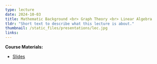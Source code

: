 ```yaml
---
type: lecture
date: 2024-10-03
title: Mathematic Background <br> Graph Theory <br> Linear Algebra
tldr: "Short text to describe what this lecture is about."
thumbnail: /static_files/presentations/lec.jpg
links: 
---
```

**Course Materials:**
- [Slides](/static_files/presentations/slides/lecture2-background.pdf)
